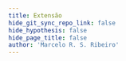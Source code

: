 ```yaml
---
title: Extensão
hide_git_sync_repo_link: false
hide_hypothesis: false
hide_page_title: false
author: 'Marcelo R. S. Ribeiro'
---
```


